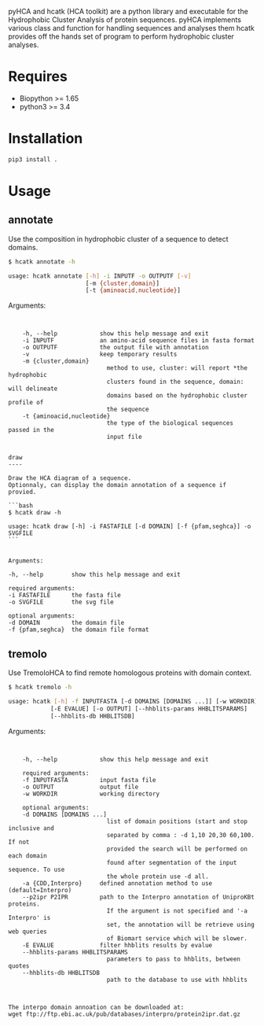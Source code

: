 pyHCA and hcatk (HCA toolkit) are a python library and executable for the Hydrophobic Cluster Analysis of protein sequences.
pyHCA implements various class and function for handling sequences and analyses them
hcatk provides off the hands set of program to perform hydrophobic cluster analyses.

Requires
========
- Biopython >= 1.65
- python3   >= 3.4

Installation
============
``` bash
pip3 install .
```

Usage
=====

annotate
--------

Use the composition in hydrophobic cluster of a sequence to detect domains.

```bash
$ hcatk annotate -h

usage: hcatk annotate [-h] -i INPUTF -o OUTPUTF [-v]
                      [-m {cluster,domain}]
                      [-t {aminoacid,nucleotide}]
```

Arguments:
~~~~~~~~~


    -h, --help            show this help message and exit
    -i INPUTF             an amino-acid sequence files in fasta format
    -o OUTPUTF            the output file with annotation
    -v                    keep temporary results
    -m {cluster,domain}
                            method to use, cluster: will report *the hydrophobic
                            clusters found in the sequence, domain: will delineate
                            domains based on the hydrophobic cluster profile of
                            the sequence
    -t {aminoacid,nucleotide}
                            the type of the biological sequences passed in the
                            input file


draw
----

Draw the HCA diagram of a sequence.
Optionnaly, can display the domain annotation of a sequence if provied.

```bash
$ hcatk draw -h

usage: hcatk draw [-h] -i FASTAFILE [-d DOMAIN] [-f {pfam,seghca}] -o SVGFILE
```


Arguments:
~~~~~~~~~


    -h, --help        show this help message and exit

    required arguments:
    -i FASTAFILE      the fasta file
    -o SVGFILE        the svg file

    optional arguments:
    -d DOMAIN         the domain file
    -f {pfam,seghca}  the domain file format


tremolo
-------

Use TremoloHCA to find remote homologous proteins with domain context.

```bash
$ hcatk tremolo -h

usage: hcatk [-h] -f INPUTFASTA [-d DOMAINS [DOMAINS ...]] [-w WORKDIR]
            [-E EVALUE] [-o OUTPUT] [--hhblits-params HHBLITSPARAMS]
            [--hhblits-db HHBLITSDB]
```

Arguments:
~~~~~~~~~~


    -h, --help            show this help message and exit

    required arguments:
    -f INPUTFASTA         input fasta file
    -o OUTPUT             output file
    -w WORKDIR            working directory

    optional arguments:
    -d DOMAINS [DOMAINS ...]
                            list of domain positions (start and stop inclusive and
                            separated by comma : -d 1,10 20,30 60,100. If not
                            provided the search will be performed on each domain
                            found after segmentation of the input sequence. To use
                            the whole protein use -d all.
    -a {CDD,Interpro}     defined annotation method to use (default=Interpro)
    --p2ipr P2IPR         path to the Interpro annotation of UniproKBt proteins.
                            If the argument is not specified and '-a Interpro' is
                            set, the annotation will be retrieve using web queries
                            of Biomart service which will be slower.
    -E EVALUE             filter hhblits results by evalue
    --hhblits-params HHBLITSPARAMS
                            parameters to pass to hhblits, between quotes
    --hhblits-db HHBLITSDB
                            path to the database to use with hhblits



The interpo domain annoation can be downloaded at:
wget ftp://ftp.ebi.ac.uk/pub/databases/interpro/protein2ipr.dat.gz
